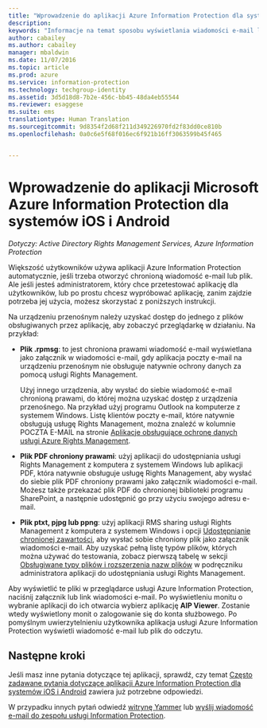 ```yaml
---
title: "Wprowadzenie do aplikacji Azure Information Protection dla systemów iOS i Android | Azure Information Protection"
description: 
keywords: "Informacje na temat sposobu wyświetlania wiadomości e-mail lub plików w aplikacji Azure Information Protection dla systemów iOS i Android"
author: cabailey
ms.author: cabailey
manager: mbaldwin
ms.date: 11/07/2016
ms.topic: article
ms.prod: azure
ms.service: information-protection
ms.technology: techgroup-identity
ms.assetid: 3d5d18d8-7b2e-456c-bb45-48da4eb55544
ms.reviewer: esaggese
ms.suite: ems
translationtype: Human Translation
ms.sourcegitcommit: 9d8354f2d68f211d349226970fd2f83dd0ce810b
ms.openlocfilehash: 0a0c6e5f68f016ec6f921b16ff3063599b45f465


---
```


# <a name="get-started-with-the-microsoft-azure-information-protection-app-for-ios-and-android"></a>Wprowadzenie do aplikacji Microsoft Azure Information Protection dla systemów iOS i Android

*Dotyczy: Active Directory Rights Management Services, Azure Information Protection*

Większość użytkowników używa aplikacji Azure Information Protection automatycznie, jeśli trzeba otworzyć chronioną wiadomość e-mail lub plik. Ale jeśli jesteś administratorem, który chce przetestować aplikację dla użytkowników, lub po prostu chcesz wypróbować aplikację, zanim zajdzie potrzeba jej użycia, możesz skorzystać z poniższych instrukcji.

Na urządzeniu przenośnym należy uzyskać dostęp do jednego z plików obsługiwanych przez aplikację, aby zobaczyć przeglądarkę w działaniu. Na przykład:

- **Plik .rpmsg**: to jest chroniona prawami wiadomość e-mail wyświetlana jako załącznik w wiadomości e-mail, gdy aplikacja poczty e-mail na urządzeniu przenośnym nie obsługuje natywnie ochrony danych za pomocą usługi Rights Management. 
    
    Użyj innego urządzenia, aby wysłać do siebie wiadomość e-mail chronioną prawami, do której można uzyskać dostęp z urządzenia przenośnego. Na przykład użyj programu Outlook na komputerze z systemem Windows. Listę klientów poczty e-mail, które natywnie obsługują usługę Rights Management, można znaleźć w kolumnie POCZTA E-MAIL na stronie [Aplikacje obsługujące ochronę danych usługi Azure Rights Management](../get-started/requirements-applications.md).

- **Plik PDF chroniony prawami**: użyj aplikacji do udostępniania usługi Rights Management z komputera z systemem Windows lub aplikacji PDF, która natywnie obsługuje usługę Rights Management, aby wysłać do siebie plik PDF chroniony prawami jako załącznik wiadomości e-mail. Możesz także przekazać plik PDF do chronionej biblioteki programu SharePoint, a następnie udostępnić go przy użyciu swojego adresu e-mail.

- **Plik ptxt, pjpg lub ppng**: użyj aplikacji RMS sharing usługi Rights Management z komputera z systemem Windows i opcji [Udostępnianie chronionej zawartości](sharing-app-protect-by-email.md), aby wysłać sobie chroniony plik jako załącznik wiadomości e-mail. Aby uzyskać pełną listę typów plików, których można używać do testowania, zobacz pierwszą tabelę w sekcji [Obsługiwane typy plików i rozszerzenia nazw plików](sharing-app-admin-guide-technical.md#supported-file-types-and-file-name-extensions) w podręczniku administratora aplikacji do udostępniania usługi Rights Management. 

Aby wyświetlić te pliki w przeglądarce usługi Azure Information Protection, naciśnij załącznik lub link wiadomości e-mail. Po wyświetleniu monitu o wybranie aplikacji do ich otwarcia wybierz aplikację **AIP Viewer**. Zostanie wtedy wyświetlony monit o zalogowanie się do konta służbowego. Po pomyślnym uwierzytelnieniu użytkownika aplikacja usługi Azure Information Protection wyświetli wiadomość e-mail lub plik do odczytu.

## <a name="next-steps"></a>Następne kroki

Jeśli masz inne pytania dotyczące tej aplikacji, sprawdź, czy temat [Często zadawane pytania dotyczące aplikacji Azure Information Protection dla systemów iOS i Android](mobile-app-faq.md) zawiera już potrzebne odpowiedzi. 

W przypadku innych pytań odwiedź [witrynę Yammer](https://www.yammer.com/AskIPTeam) lub [wyślij wiadomość e-mail do zespołu usługi Information Protection](mailto:askIPteam@microsoft.com?subject=Question%20about%20Azure%20Information%20Protection%20app).



<!--HONumber=Nov16_HO2-->


